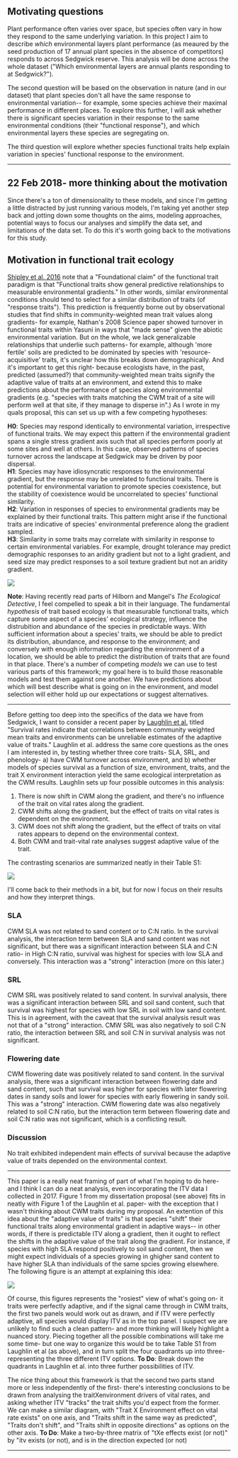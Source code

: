 ## Motivating questions 

Plant performance often varies over space, but species often vary in how they respond to the same underlying variation. In this project I aim to describe *which* environmental layers plant performance (as meaured by the seed production of 17 annual plant species in the absence of competitors) responds to across Sedgwick reserve. This analysis will be done across the whole dataset ("Which environmental layers are annual plants responding to at Sedgwick?"). 

The second question will be based on the observation in nature (and in our dataset) that plant species don't all have the same response to environmental variation-- for example, some species achieve their maximal performance in different places. To explore this further, I will ask whether there is significant species variation in their response to the same environmental conditions (their "functional response"), and which environmental layers these species are segregating on. 

The third question will explore whether species functional traits help explain variation in species' functional response to the environment. 

----------------------------
  
  ## 22 Feb 2018- more thinking about the motivation
  
  Since there's a ton of dimensionality to these models, and since I'm getting a little distracted by just running various models, I'm taking yet another step back and jotting down some thoughts on the aims, modeling approaches, potential ways to focus our analyses and simplify the data set, and limitations of the data set. To do this it's worth going back to the motivations for this study. 

## Motivation in functional trait ecology  
[Shipley et al. 2016](https://link.springer.com/article/10.1007/s00442-016-3549-x) note that a "Foundational claim" of the functional trait paradigm is that "Functional traits show general predictive relationships to measurable environmental gradients." In other words, similar environmental conditions should tend to select for a similar distribution of traits (of "response traits"). This prediction is frequently borne out by observational studies that find shifts in community-weighted mean trait values along gradients- for example, Nathan's 2008 Science paper showed turnover in functional traits within Yasuni in ways that "made sense" given the abiotic environmental variation. But on the whole, we lack generalizable relationships that underlie such patterns- for example, although 'more fertile' soils are predicted to be dominated by species with 'resource-acquisitive' traits, it's unclear how this breaks down demographically. And it's important to get this right- because ecologists have, in the past, predicted (assumed?) that community-weighted mean traits signify the adaptive value of traits at an environment, and extend this to make predictions about the performance of species along environmental gradients (e.g. "species with traits matching the CWM trait of a site will perform well at that site, if they manage to disperse in".) As I wrote in my quals proposal, this can set us up with a few competing hypotheses:  

**H0**: Species may respond identically to environmental variation, irrespective of functional traits. We may expect this pattern if the environmental gradient spans a single stress gradient axis such that all species perform poorly at some sites and well at others. In this case, observed patterns of species turnover across the landscape at Sedgwick may be driven by poor dispersal.   
**H1**: Species may have idiosyncratic responses to the environmental gradient, but the response may be unrelated to functional traits. There is potential for environmental variation to promote species coexistence, but the stability of coexistence would be uncorrelated to species' functional similarity.  
**H2**: Variation in responses of species to environmental gradients may be explained by their functional traits. This pattern might arise if the functional traits are indicative of species' environmental preference along the gradient sampled.  
**H3**: Similarity in some traits may correlate with similarity in response to certain environmental variables. For example, drought tolerance may predict demographic responses to an aridity gradient but not to a light gradient, and seed size may predict responses to a soil texture gradient but not an aridity gradient. 

![](figs/ch01-hypotheses.png)

**Note**: Having recently read parts of Hilborn and Mangel's *The Ecological Detective*, I feel compelled to speak a bit in their language. The fundamental *hypothesis* of trait based ecology is that measurable functional traits, which capture some aspect of a species' ecological strategy, influence the distrubition and abundance of the species in predictable ways. With sufficient information about a species' traits, we should be able to predict its distribution, abundance, and response to the environment; and conversely with enough information regarding the environment of a location, we should be able to predict the distribution of traits that are found in that place. There's a number of competing *models* we can use to test various parts of this framework; my goal here is to build those reasonable models and test them against one another. We have predictions about which will best describe what is going on in the environment, and model selection will either hold up our expectations or suggest alternatives.

-------------------

Before getting too deep into the specifics of the data we have from Sedgwick, I want to consider a recent paper by [Laughlin et al.](http://onlinelibrary.wiley.com/doi/10.1111/ele.12781/full) titled "Survival rates indicate that correlations between community weighted mean traits and environments can be unreliable estimates of the adaptive value of traits." Laughlin et al. address the same core questions as the ones I am interested in, by testing whether three core traits- SLA, SRL, and phenology- a) have CWM turnover across environment, and b) whether models of species survival as a function of size, environment, traits, and the trait X environment interaction yield the same ecological interpretation as the CWM results. Laughlin sets up four possible outcomes in this analysis:  

  1. There is now shift in CWM along the gradient, and there's no influence of the trait on vital rates along the gradient.  
  2. CWM shifts along the gradient, but the effect of traits on vital rates is dependent on the environment.  
  3. CWM does not shift along the gradient, but the effect of traits on vital rates appears to depend on the environmental context.  
  4. Both CWM and trait-vital rate analyses suggest adaptive value of the trait. 
  
The contrasting scenarios are summarized neatly in their Table S1:  

![](figs/laughlin-tabs1.png)

I'll come back to their methods in a bit, but for now I focus on their results and how they interpret things.

### SLA
CWM SLA was not related to sand content or to C:N ratio. In the survival analysis, the interaction term between SLA and sand content was not significant, but there was a significant interaction between SLA and C:N ratio- in High C:N ratio, survival was highest for species with low SLA and conversely. This interaction was a "strong" interaction (more on this later.)  

### SRL
CWM SRL was positively related to sand content. In survival analysis, there was a significant interaction between SRL and soil sand content, such that survival was highest for species with low SRL in soil with low sand content. This is in agreement, with the caveat that the survival analysis result was not that of a  "strong" interaction. CMW SRL was also negatively to soil C:N ratio, the interaction between SRL and soil C:N in survival analysis was not significant. 

### Flowering date
CWM flowering date was positively related to sand content. In the survival analysis, there was a significant interaction between flowering date and sand content, such that survival was higher for species with later flowering dates in sandy soils and lower for species with early flowering in sandy soil. This was a "strong" interaction. CWM flowering date was also negatively related to soil C:N ratio, but the interaction term between flowering date and soil C:N ratio was not significant, which is a conflicting result. 

### Discussion
No trait exhibited independent main effects of survival because the adaptive value of traits depended on the environmental context. 

-----------------------------

This paper is a really neat framing of part of what I'm hoping to do here- and I think I can do a neat analysis, even incorporating the ITV data I collected in 2017. Figure 1 from my dissertation proposal (see above) fits in neatly with Figure 1 of the Laughlin et al. paper- with the exception that I wasn't thinking about CWM traits during my proposal. An extention of this idea about the "adaptive value of traits" is that species "shift" their functional traits along environmental gradient in adaptive ways-- in other words, if there is predictable ITV along a gradient, then it ought to reflect the shifts in the adaptive value of the trait along the gradient. For instance, if species with high SLA respond positively to soil sand content, then we might expect individuals of a species growing in ghigher sand content to have higher SLA than individuals of the same spcies growing elsewhere. The following figure is an attempt at explaining this idea:  

![](figs/hypothesis-w-itv.png)


Of course, this figures represents the "rosiest" view of what's going on- it traits were perfectly adaptive, and if the signal came through in CWM traits, the first two panels would work out as drawn, and if ITV were perfectly adaptive, all species would display ITV as in the top panel. I suspect we are unlikely to find such a clean pattern- and more thinking will likely highlight a nuanced story. Piecing together all the possible combinations will take me some time- but one way to organize this would be to take Table S1 from Laughlin et al (as above), and in turn split the four quadrants up into three- representing the three different ITV options. 
**To Do**: Break down the quadrants in Laughlin et al. into three further possibilities of ITV. 


The nice thing about this framework is that the second two parts stand more or less independently of the first- there's interesting conclusions to be drawn from analysing the traitXenvironment drivers of vital rates, and asking whether ITV "tracks" the trait shifts you'd expect from the former. We can make a similar diagram, with "Trait X Environment effect on vital rate exists" on one axis, and "Traits shift in the same way as predicted", "Traits don't shift", and "Traits shift in opposite directions" as options on the other axis. 
**To Do**: Make a two-by-three matrix of "tXe effects exist (or not)" by "itv exists (or not), and is in the direction expected (or not)

------------------------------   


  

